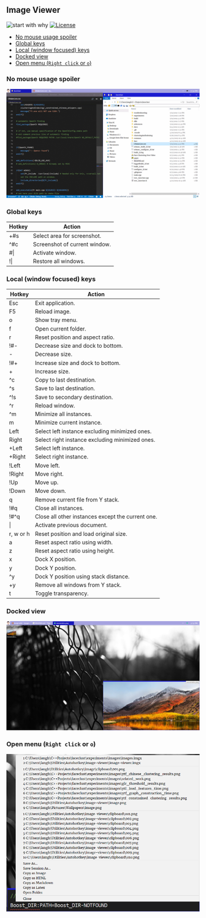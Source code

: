 ## Image Viewer <!-- omit in toc -->

![start with why](https://img.shields.io/badge/autohotkey%20build-passing-brightgreen.svg?style=flat) [![License](https://img.shields.io/badge/License-MIT-blue.svg)](https://raw.githubusercontent.com/langheran/image-viewer/master/LICENSE.md)
- [No mouse usage spoiler](#no-mouse-usage-spoiler)
- [Global keys](#global-keys)
- [Local (window focused) keys](#local-window-focused-keys)
- [Docked view](#docked-view)
- [Open menu (`Right click` or `o`)](#open-menu-right-click-or-o)

### No mouse usage spoiler

![usage](docs/images/usage.gif)

### Global keys

| Hotkey | Action                        |
| ------ | ----------------------------- |
| +#s     | Select area for screenshot.   |
| ^#c    | Screenshot of current window. |
| #\|    | Activate window.              |
| !\|    | Restore all windows.          |


### Local (window focused) keys

| Hotkey | Action                            |
| ------ | --------------------------------- |
| Esc    | Exit application.                 |
| F5     | Reload image.                     |
| o      | Show tray menu.                   |
| f      | Open current folder.              |
| r      | Reset position and aspect ratio.  |
| !#-    | Decrease size and dock to bottom. |
| -      | Decrease size.                    |
| !#+    | Increase size and dock to bottom. |
| +      | Increase size.                    |
| ^c     | Copy to last destination.         |
| ^s     | Save to last destination.         |
| ^!s    | Save to secondary destination.    |
| ^r     | Reload window.                    |
| ^m     | Minimize all instances.           |
| m     | Minimize current instance.           |
| Left     | Select left instance excluding minimized ones.           |
| Right     | Select right instance excluding minimized ones.           |
| +Left     | Select left instance.           |
| +Right     | Select right instance.           |
| !Left     | Move left.           |
| !Right     | Move right.           |
| !Up     | Move up.           |
| !Down     | Move down.           |
| q     | Remove current file from Y stack.           |
| !#q     | Close all instances.           |
| !#^q     | Close all other instances except the current one.           |
| \|     | Activate previous document.           |
| r, w or h     |  Reset position and load original size.          |
| a     |  Reset aspect ratio using width.          |
| z     |  Reset aspect ratio using height.          |
| x     |  Dock X position.          |
| y     |  Dock Y position.          |
| ^y     |  Dock Y position using stack distance.          |
| +y     |  Remove all windows from Y stack.          |
| t     |  Toggle transparency.          |


### Docked view
![docked](docs/images/docked.png)

### Open menu (`Right click` or `o`)
![menu](docs/images/menu.png)